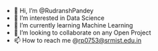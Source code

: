 - 👋 Hi, I’m @RudranshPandey
- 👀 I’m interested in Data Science 
- 🌱 I’m currently learning Machine Learning 
- 💞️ I’m looking to collaborate on any Open Project 
- 📫 How to reach me @rp0753@srmist.edu.in

<!---
RudranshPandey/RudranshPandey is a ✨ special ✨ repository because its `README.md` (this file) appears on your GitHub profile.
You can click the Preview link to take a look at your changes.
--->
